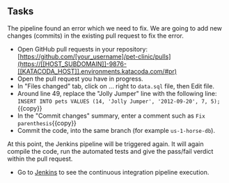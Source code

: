 ## Tasks

The pipeline found an error which we need to fix. We are going to add new changes (commits) in the existing pull request to fix the error.

* Open GitHub pull requests in your repository: [https://github.com/[your_username]/pet-clinic/pulls](https://[[HOST_SUBDOMAIN]]-9876-[[KATACODA_HOST]].environments.katacoda.com/#pr)
* Open the pull request you have in progress.
* In "Files changed" tab, click on ... right to  `data.sql` file, then Edit file.
* Around line 49, replace the "Jolly Jumper" line with the following line: `INSERT INTO pets VALUES (14, 'Jolly Jumper', '2012-09-20', 7, 5);`{{copy}}
* In the "Commit changes" summary, enter a comment such as `Fix parenthesis`{{copy}}
* Commit the code, into the same branch (for example `us-1-horse-db`).

At this point, the Jenkins pipeline will be triggered again. It will again
compile the code, run the automated tests and give the pass/fail verdict within
the pull request.

* Go to <a href="https://[[HOST_SUBDOMAIN]]-8080-[[KATACODA_HOST]].environments.katacoda.com/blue/organizations/jenkins/pet-clinic/" target="jenkins">Jenkins</a> to see the continuous integration pipeline execution.

